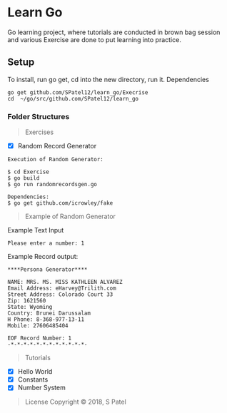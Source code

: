 # Learn Go
Go learning project, where tutorials are conducted in brown bag session and various Exercise are done to put learning into practice.

## Setup
To install, run go get, cd into the new directory, run it. Dependencies
```
go get github.com/SPatel12/learn_go/Execrise
cd  ~/go/src/github.com/SPatel12/learn_go
```

### Folder Structures

> Exercises
- [x] Random Record Generator
```
Execution of Random Generator:

$ cd Exercise
$ go build
$ go run randomrecordsgen.go 
```
```
Dependencies:
$ go get github.com/icrowley/fake
```

> Example of Random Generator

Example Text Input 
```
Please enter a number: 1
```
Example Record output:
```
****Persona Generator****

NAME: MRS. MS. MISS KATHLEEN ALVAREZ
Email Address: eHarvey@Trilith.com
Street Address: Colorado Court 33
Zip: 1621560
State: Wyoming
Country: Brunei Darussalam
H Phone: 8-368-977-13-11
Mobile: 27606485404 

EOF Record Number: 1
-*-*-*-*-*-*-*-*-*-*-*-*-
```

> Tutorials
- [x] Hello World
- [x] Constants
- [x] Number System

>License
>Copyright &copy; 2018, S Patel
